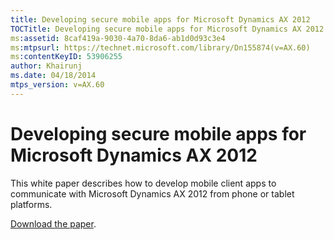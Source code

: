 ```yaml
---
title: Developing secure mobile apps for Microsoft Dynamics AX 2012
TOCTitle: Developing secure mobile apps for Microsoft Dynamics AX 2012
ms:assetid: 8caf419a-9030-4a70-8da6-ab1d0d93c3e4
ms:mtpsurl: https://technet.microsoft.com/library/Dn155874(v=AX.60)
ms:contentKeyID: 53906255
author: Khairunj
ms.date: 04/18/2014
mtps_version: v=AX.60
---
```


# Developing secure mobile apps for Microsoft Dynamics AX 2012 


This white paper describes how to develop mobile client apps to communicate with Microsoft Dynamics AX 2012 from phone or tablet platforms.

[Download the paper](https://go.microsoft.com/fwlink/?linkid=285856).

  


